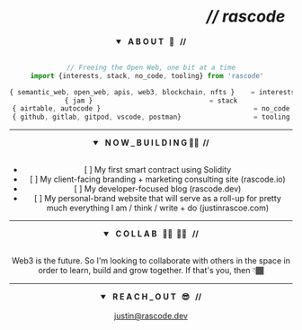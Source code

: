 <header>
	<h1 align="right"><em>// rascode</em> &nbsp;</h1>
<header>

<section class="about">
	<details open>
		<summary> <strong> &nbsp; A B O U T &nbsp; 🤖 &nbsp; // </strong></summary>
	<br/>
	
```js
// Freeing the Open Web, one bit at a time
import {interests, stack, no_code, tooling} from 'rascode'	

{ semantic_web, open_web, apis, web3, blockchain, nfts } 	= interests
{ jam }								= stack
{ airtable, autocode }                                    	= no_code
{ github, gitlab, gitpod, vscode, postman}                	= tooling
```
</details>
</section><!-- end about section-->

<hr>
	
<section class="building">
  <details open>
	  <summary><strong> &nbsp; N O W _ B U I L D I N G 👷🏽 &nbsp;//</strong> </summary>
    	<br/>
    <ul>
		<li>[ ] My first smart contract using Solidity</li>
      	<li>[ ] My client-facing branding + marketing consulting site (rascode.io)</li>
      	<li>[ ] My developer-focused blog (rascode.dev)</li>
      	<li>[ ] My personal-brand website that will serve as a roll-up for pretty much everything I am / think / write + do (justinrascoe.com)</li>
    </ul>
  </details>
</section> <!-- end building section-->
	
<hr>
	
<section class="collab">
	<details open>
		<summary><strong> &nbsp;  C O L L A B &nbsp; 🤜🏾 &nbsp;🤛🏾 &nbsp; //</strong> </summary>
		<br/>
		<p>Web3 is the future.  So I'm looking to collaborate with others in the space in order to learn, build and grow together.  If that's you, then 👇🏾 </p>
	</details>
</section><!--end collab section-->
	
<hr>

<section class="contact">
	<details open>
  		<summary><strong> &nbsp; R E A C H _ O U T &nbsp; 😎 &nbsp; // </strong></summary>
  		<br/>
  		<a href="mailto:justin@rascode.dev?subject=Github Collab">justin@rascode.dev</a>
		</details>
</section><!--end contact-->

